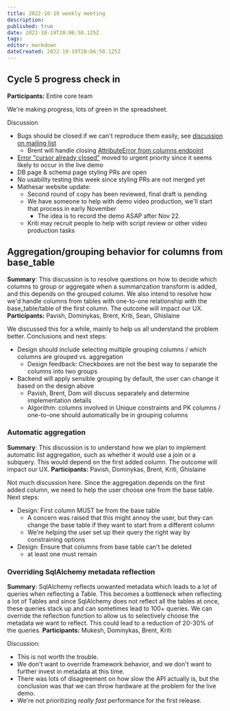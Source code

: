 ```yaml
---
title: 2022-10-19 weekly meeting
description: 
published: true
date: 2022-10-19T20:06:50.125Z
tags: 
editor: markdown
dateCreated: 2022-10-19T20:06:50.125Z
---
```


## Cycle 5 progress check in
**Participants:** Entire core team

We're making progress, lots of green in the spreadsheet. 

Discussion
- Bugs should be closed if we can't reproduce them easily, see [discussion on mailing list](https://groups.google.com/a/mathesar.org/g/mathesar-developers/c/t_AGHCxjapc/m/MST6jIe0AgAJ)
    - Brent will handle closing [AttributeError from columns endpoint](https://github.com/centerofci/mathesar/issues/1791)
- [Error "cursor already closed"](https://github.com/centerofci/mathesar/issues/1549) moved to urgent priority since it seems likely to occur in the live demo
- DB page & schema page styling PRs are open
- No usability testing this week since styling PRs are not merged yet
- Mathesar website update:
    - Second round of copy has been reviewed, final draft is pending
    - We have someone to help with demo video production, we'll start that process in early November
        - The idea is to record the demo ASAP after Nov 22.
    - Kriti may recruit people to help with script review or other video production tasks

## Aggregation/grouping behavior for columns from base_table
**Summary**: This discussion is to resolve questions on how to decide which columns to group or aggregate when a summarization transform is added, and this depends on the grouped column. We also intend to resolve how we'd handle columns from tables with one-to-one relationship with the base_table/table of the first column. The outcome will impact our UX.
**Participants:** Pavish, Dominykas, Brent, Kriti, Sean, Ghislaine

We discussed this for a while, mainly to help us all understand the problem better. Conclusions and next steps:
- Design should include selecting multiple grouping columns / which columns are grouped vs. aggregation
    - Design feedback: Checkboxes are not the best way to separate the columns into two groups
- Backend will apply sensible grouping by default, the user can change it based on the design above
    - Pavish, Brent, Dom will discuss separately and determine implementation details
    - Algorithm: columns involved in Unique constraints and PK columns / one-to-one should automatically be in grouping columns

### Automatic aggregation
**Summary**: This discussion is to understand how we plan to implement automatic list aggregation, such as whether it would use a join or a subquery. This would depend on the first added column. The outcome will impact our UX.
**Participants:** Pavish, Dominykas, Brent, Kriti, Ghislaine

Not much discussion here. Since the aggregation depends on the first added column, we need to help the user choose one from the base table. Next steps:
- Design: First column MUST be from the base table 
    - A concern was raised that this might annoy the user, but they can change the base table if they want to start from a different column
    - We're helping the user set up their query the right way by constraining options
- Design: Ensure that columns from base table can't be deleted
    - at least one must remain
    
### Overriding SqlAlchemy metadata reflection
**Summary**: SqlAlchemy reflects unwanted metadata which leads to a lot of queries when reflecting a Table. This becomes a bottleneck when reflecting a lot of Tables and since SqlAlchemy does not reflect all the tables at once, these queries stack up and can sometimes lead to 100+ queries. We can override the reflection function to allow us to selectively choose the metadata we want to reflect. This could lead to a reduction of 20-30% of the queries.
**Participants:** Mukesh, Dominykas, Brent, Kriti

Discussion:
- This is not worth the trouble.
- We don't want to override framework behavior, and we don't want to further invest in metadata at this time.
- There was lots of disagreement on how slow the API actually is, but the conclusion was that we can throw hardware at the problem for the live demo.
- We're not prioritizing _really fast_ performance for the first release.